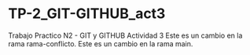 # TP-2_GIT-GITHUB_act3
Trabajo Practico N2 - GIT y GITHUB Actividad 3
    Este es un cambio en la rama rama-conflicto.
    Este es un cambio en la rama main.